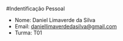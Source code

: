 #Indentificação Pessoal

- Nome: Daniel Limaverde da Silva
- Email: <daniellimaverdedasilva@gmail.com>
- Turma: T01